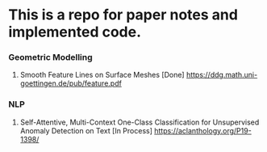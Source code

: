 # This is a repo for paper notes and implemented code.

### Geometric Modelling
1. Smooth Feature Lines on Surface Meshes [Done] 
  https://ddg.math.uni-goettingen.de/pub/feature.pdf
   
### NLP
1. Self-Attentive, Multi-Context One-Class Classification for Unsupervised Anomaly Detection on Text [In Process] 
  https://aclanthology.org/P19-1398/
